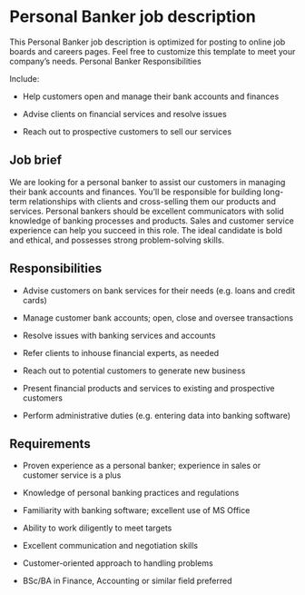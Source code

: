# Personal Banker job description
This Personal Banker job description is optimized for posting to online job boards and careers pages. Feel free to customize this template to meet your company’s needs.
Personal Banker Responsibilities

Include:

* Help customers open and manage their bank accounts and finances

* Advise clients on financial services and resolve issues

* Reach out to prospective customers to sell our services


## Job brief

We are looking for a personal banker to assist our customers in managing their bank accounts and finances. You’ll be responsible for building long-term relationships with clients and cross-selling them our products and services.
Personal bankers should be excellent communicators with solid knowledge of banking processes and products. Sales and customer service experience can help you succeed in this role. The ideal candidate is bold and ethical, and possesses strong problem-solving skills.


## Responsibilities

* Advise customers on bank services for their needs (e.g. loans and credit cards)

* Manage customer bank accounts; open, close and oversee transactions

* Resolve issues with banking services and accounts

* Refer clients to inhouse financial experts, as needed

* Reach out to potential customers to generate new business

* Present financial products and services to existing and prospective customers

* Perform administrative duties (e.g. entering data into banking software)


## Requirements

* Proven experience as a personal banker; experience in sales or customer service is a plus

* Knowledge of personal banking practices and regulations

* Familiarity with banking software; excellent use of MS Office

* Ability to work diligently to meet targets

* Excellent communication and negotiation skills

* Customer-oriented approach to handling problems

* BSc/BA in Finance, Accounting or similar field preferred
